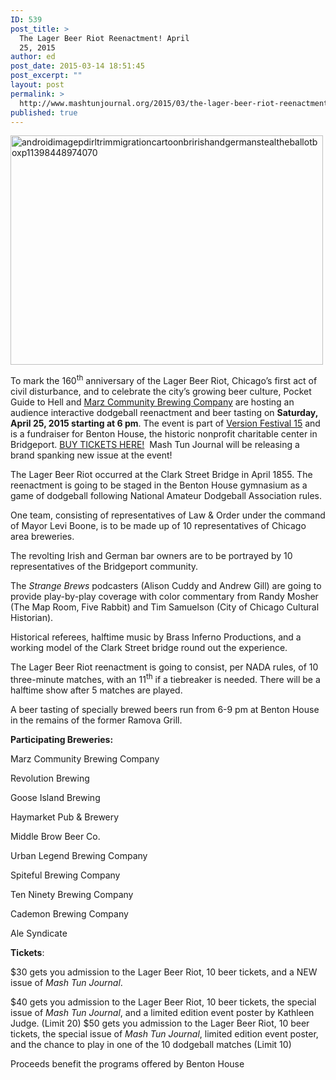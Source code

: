 ```yaml
---
ID: 539
post_title: >
  The Lager Beer Riot Reenactment! April
  25, 2015
author: ed
post_date: 2015-03-14 18:51:45
post_excerpt: ""
layout: post
permalink: >
  http://www.mashtunjournal.org/2015/03/the-lager-beer-riot-reenactment-april-25-2015/
published: true
---
```

<a href="http://www.mashtunjournal.org/2015/03/the-lager-beer-riot-reenactment-april-25-2015/androidimagepdirltrimmigrationcartoonbririshandgermanstealtheballotboxp11398448974070/" rel="attachment wp-att-540"><img class="alignnone size-full wp-image-540" src="http://www.mashtunjournal.org/wp-content/uploads/2015/03/androidimagepdirltrimmigrationcartoonbririshandgermanstealtheballotboxp11398448974070-e1426377080790.jpg" alt="androidimagepdirltrimmigrationcartoonbririshandgermanstealtheballotboxp11398448974070" width="500" height="367" /></a>

To mark the 160<sup>th</sup> anniversary of the Lager Beer Riot, Chicago’s first act of civil disturbance, and to celebrate the city’s growing beer culture, Pocket Guide to Hell and <a href="http://www.marzbrewing.com">Marz Community Brewing Company</a> are hosting an audience interactive dodgeball reenactment and beer tasting on <strong>Saturday, <span data-term="goog_612315034">April 25, 2015</span> starting at <span data-term="goog_612315035">6 pm</span></strong>. The event is part of <a href="http://www.versionfest.org">Version Festival 15</a> and is a fundraiser for Benton House, the historic nonprofit charitable center in Bridgeport. <a href="http://www.eventbrite.com/e/the-lager-beer-riot-tickets-16069291684">BUY TICKETS HERE!</a>  Mash Tun Journal will be releasing a brand spanking new issue at the event!

The Lager Beer Riot occurred at the Clark Street Bridge in April 1855. The reenactment is going to be staged in the Benton House gymnasium as a game of dodgeball following National Amateur Dodgeball Association rules.

One team, consisting of representatives of Law &amp; Order under the command of Mayor Levi Boone, is to be made up of 10 representatives of Chicago area breweries.

The revolting Irish and German bar owners are to be portrayed by 10 representatives of the Bridgeport community.

The <em>Strange Brews</em> podcasters (Alison Cuddy and Andrew Gill) are going to provide play-by-play coverage with color commentary from Randy Mosher (The Map Room, Five Rabbit) and Tim Samuelson (City of Chicago Cultural Historian).

Historical referees, halftime music by Brass Inferno Productions, and a working model of the Clark Street bridge round out the experience.

The Lager Beer Riot reenactment is going to consist, per NADA rules, of 10 three-minute matches, with an 11<sup>th</sup> if a tiebreaker is needed. There will be a halftime show after 5 matches are played.

A beer tasting of specially brewed beers run from <span data-term="goog_612315039">6-9 pm</span> at Benton House in the remains of the former Ramova Grill.

<strong>Participating Breweries:</strong>

Marz Community Brewing Company

Revolution Brewing

Goose Island Brewing

Haymarket Pub &amp; Brewery

Middle Brow Beer Co.

Urban Legend Brewing Company

Spiteful Brewing Company

Ten Ninety Brewing Company

Cademon Brewing Company

Ale Syndicate

<strong>Tickets</strong>:

$30 gets you admission to the Lager Beer Riot, 10 beer tickets, and a NEW issue of <em>Mash Tun Journal</em>.

$40 gets you admission to the Lager Beer Riot, 10 beer tickets, the special issue of <em>Mash Tun Journal</em>, and a limited edition event poster by Kathleen Judge. (Limit 20)
$50 gets you admission to the Lager Beer Riot, 10 beer tickets, the special issue of <em>Mash Tun Journal</em>, limited edition event poster, and the chance to play in one of the 10 dodgeball matches (Limit 10)

Proceeds benefit the programs offered by Benton House

&nbsp;